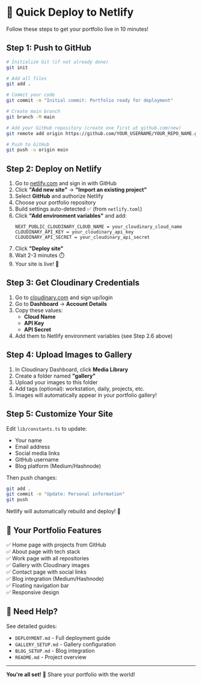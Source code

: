 # 🚀 Quick Deploy to Netlify

Follow these steps to get your portfolio live in 10 minutes!

## Step 1: Push to GitHub

```bash
# Initialize Git (if not already done)
git init

# Add all files
git add .

# Commit your code
git commit -m "Initial commit: Portfolio ready for deployment"

# Create main branch
git branch -M main

# Add your GitHub repository (create one first at github.com/new)
git remote add origin https://github.com/YOUR_USERNAME/YOUR_REPO_NAME.git

# Push to GitHub
git push -u origin main
```

## Step 2: Deploy on Netlify

1. Go to [netlify.com](https://netlify.com) and sign in with GitHub
2. Click **"Add new site"** → **"Import an existing project"**
3. Select **GitHub** and authorize Netlify
4. Choose your portfolio repository
5. Build settings auto-detected ✅ (from `netlify.toml`)
6. Click **"Add environment variables"** and add:
   ```
   NEXT_PUBLIC_CLOUDINARY_CLOUD_NAME = your_cloudinary_cloud_name
   CLOUDINARY_API_KEY = your_cloudinary_api_key
   CLOUDINARY_API_SECRET = your_cloudinary_api_secret
   ```
7. Click **"Deploy site"**
8. Wait 2-3 minutes ⏱️
9. Your site is live! 🎉

## Step 3: Get Cloudinary Credentials

1. Go to [cloudinary.com](https://cloudinary.com) and sign up/login
2. Go to **Dashboard** → **Account Details**
3. Copy these values:
   - **Cloud Name**
   - **API Key** 
   - **API Secret**
4. Add them to Netlify environment variables (see Step 2.6 above)

## Step 4: Upload Images to Gallery

1. In Cloudinary Dashboard, click **Media Library**
2. Create a folder named **"gallery"**
3. Upload your images to this folder
4. Add tags (optional): workstation, daily, projects, etc.
5. Images will automatically appear in your portfolio gallery!

## Step 5: Customize Your Site

Edit `lib/constants.ts` to update:
- Your name
- Email address
- Social media links
- GitHub username
- Blog platform (Medium/Hashnode)

Then push changes:
```bash
git add .
git commit -m "Update: Personal information"
git push
```

Netlify will automatically rebuild and deploy! 🚀

## 🎨 Your Portfolio Features

✅ Home page with projects from GitHub  
✅ About page with tech stack  
✅ Work page with all repositories  
✅ Gallery with Cloudinary images  
✅ Contact page with social links  
✅ Blog integration (Medium/Hashnode)  
✅ Floating navigation bar  
✅ Responsive design  

## 📝 Need Help?

See detailed guides:
- `DEPLOYMENT.md` - Full deployment guide
- `GALLERY_SETUP.md` - Gallery configuration
- `BLOG_SETUP.md` - Blog integration
- `README.md` - Project overview

---

**You're all set!** 🎊 Share your portfolio with the world!

